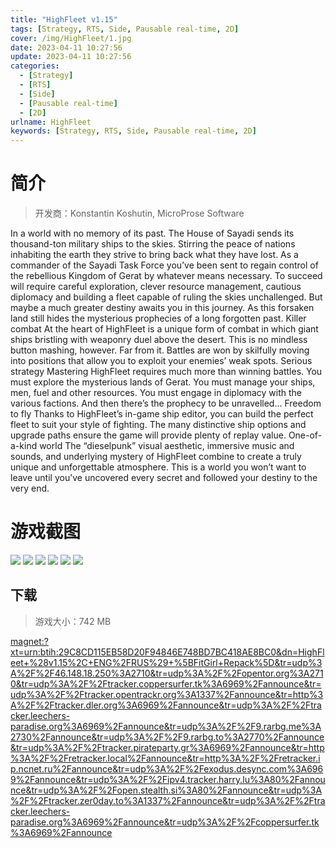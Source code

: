 ```yaml
---
title: "HighFleet v1.15"
tags: [Strategy, RTS, Side, Pausable real-time, 2D]
cover: /img/HighFleet/1.jpg
date: 2023-04-11 10:27:56
update: 2023-04-11 10:27:56
categories: 
  - [Strategy]
  - [RTS]
  - [Side]
  - [Pausable real-time]
  - [2D]
urlname: HighFleet
keywords: [Strategy, RTS, Side, Pausable real-time, 2D]
---
```

# 简介

> 开发商：Konstantin Koshutin, MicroProse Software

In a world with no memory of its past. The House of Sayadi sends its thousand-ton military ships to the skies. Stirring the peace of nations inhabiting the earth they strive to bring back what they have lost.
As a commander of the Sayadi Task Force you’ve been sent to regain control of the rebellious Kingdom of Gerat by whatever means necessary. To succeed will require careful exploration, clever resource management, cautious diplomacy and building a fleet capable of ruling the skies unchallenged.
But maybe a much greater destiny awaits you in this journey. As this forsaken land still hides the mysterious prophecies of a long forgotten past.
Killer combat
At the heart of HighFleet is a unique form of combat in which giant ships bristling with weaponry duel above the desert. This is no mindless button mashing, however. Far from it. Battles are won by skilfully moving into positions that allow you to exploit your enemies’ weak spots.
Serious strategy
Mastering HighFleet requires much more than winning battles. You must explore the mysterious lands of Gerat. You must manage your ships, men, fuel and other resources. You must engage in diplomacy with the various factions. And then there’s the prophecy to be unravelled…
Freedom to fly
Thanks to HighFleet’s in-game ship editor, you can build the perfect fleet to suit your style of fighting. The many distinctive ship options and upgrade paths ensure the game will provide plenty of replay value.
One-of-a-kind world
The “dieselpunk” visual aesthetic, immersive music and sounds, and underlying mystery of HighFleet combine to create a truly unique and unforgettable atmosphere. This is a world you won’t want to leave until you’ve uncovered every secret and followed your destiny to the very end.

# 游戏截图

![](/img/HighFleet/2.jpg)
![](/img/HighFleet/3.jpg)
![](/img/HighFleet/4.jpg)
![](/img/HighFleet/5.jpg)
![](/img/HighFleet/6.jpg)
![](/img/HighFleet/7.jpg)


## 下载

> 游戏大小：742 MB

[magnet:?xt=urn:btih:29C8CD115EB58D20F94846E748BD7BC418AE8BC0&amp;dn=HighFleet+%28v1.15%2C+ENG%2FRUS%29+%5BFitGirl+Repack%5D&amp;tr=udp%3A%2F%2F46.148.18.250%3A2710&amp;tr=udp%3A%2F%2Fopentor.org%3A2710&amp;tr=udp%3A%2F%2Ftracker.coppersurfer.tk%3A6969%2Fannounce&amp;tr=udp%3A%2F%2Ftracker.opentrackr.org%3A1337%2Fannounce&amp;tr=http%3A%2F%2Ftracker.dler.org%3A6969%2Fannounce&amp;tr=udp%3A%2F%2Ftracker.leechers-paradise.org%3A6969%2Fannounce&amp;tr=udp%3A%2F%2F9.rarbg.me%3A2730%2Fannounce&amp;tr=udp%3A%2F%2F9.rarbg.to%3A2770%2Fannounce&amp;tr=udp%3A%2F%2Ftracker.pirateparty.gr%3A6969%2Fannounce&amp;tr=http%3A%2F%2Fretracker.local%2Fannounce&amp;tr=http%3A%2F%2Fretracker.ip.ncnet.ru%2Fannounce&amp;tr=udp%3A%2F%2Fexodus.desync.com%3A6969%2Fannounce&amp;tr=udp%3A%2F%2Fipv4.tracker.harry.lu%3A80%2Fannounce&amp;tr=udp%3A%2F%2Fopen.stealth.si%3A80%2Fannounce&amp;tr=udp%3A%2F%2Ftracker.zer0day.to%3A1337%2Fannounce&amp;tr=udp%3A%2F%2Ftracker.leechers-paradise.org%3A6969%2Fannounce&amp;tr=udp%3A%2F%2Fcoppersurfer.tk%3A6969%2Fannounce](magnet:?xt=urn:btih:29C8CD115EB58D20F94846E748BD7BC418AE8BC0&amp;dn=HighFleet+%28v1.15%2C+ENG%2FRUS%29+%5BFitGirl+Repack%5D&amp;tr=udp%3A%2F%2F46.148.18.250%3A2710&amp;tr=udp%3A%2F%2Fopentor.org%3A2710&amp;tr=udp%3A%2F%2Ftracker.coppersurfer.tk%3A6969%2Fannounce&amp;tr=udp%3A%2F%2Ftracker.opentrackr.org%3A1337%2Fannounce&amp;tr=http%3A%2F%2Ftracker.dler.org%3A6969%2Fannounce&amp;tr=udp%3A%2F%2Ftracker.leechers-paradise.org%3A6969%2Fannounce&amp;tr=udp%3A%2F%2F9.rarbg.me%3A2730%2Fannounce&amp;tr=udp%3A%2F%2F9.rarbg.to%3A2770%2Fannounce&amp;tr=udp%3A%2F%2Ftracker.pirateparty.gr%3A6969%2Fannounce&amp;tr=http%3A%2F%2Fretracker.local%2Fannounce&amp;tr=http%3A%2F%2Fretracker.ip.ncnet.ru%2Fannounce&amp;tr=udp%3A%2F%2Fexodus.desync.com%3A6969%2Fannounce&amp;tr=udp%3A%2F%2Fipv4.tracker.harry.lu%3A80%2Fannounce&amp;tr=udp%3A%2F%2Fopen.stealth.si%3A80%2Fannounce&amp;tr=udp%3A%2F%2Ftracker.zer0day.to%3A1337%2Fannounce&amp;tr=udp%3A%2F%2Ftracker.leechers-paradise.org%3A6969%2Fannounce&amp;tr=udp%3A%2F%2Fcoppersurfer.tk%3A6969%2Fannounce)